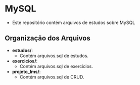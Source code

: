 # MySQL
- Este repositório contém arquivos de estudos sobre MySQL

## Organização dos Arquivos
- **estudos/**:
    - Contém arquivos.sql de estudos.
- **exercicios/**:
    - Contém arquivos.sql de exercícios.
- **projeto_lms/**:
    - Contém arquivos.sql de CRUD.
